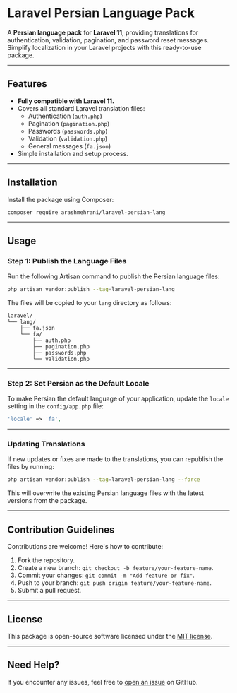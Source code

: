 # Laravel Persian Language Pack

A **Persian language pack** for **Laravel 11**, providing translations for authentication, validation, pagination, and password reset messages. Simplify localization in your Laravel projects with this ready-to-use package.

---

## Features

- **Fully compatible with Laravel 11.**
- Covers all standard Laravel translation files:
  - Authentication (`auth.php`)
  - Pagination (`pagination.php`)
  - Passwords (`passwords.php`)
  - Validation (`validation.php`)
  - General messages (`fa.json`)
- Simple installation and setup process.

---

## Installation

Install the package using Composer:

```bash
composer require arashmehrani/laravel-persian-lang
```

---

## Usage

### Step 1: Publish the Language Files

Run the following Artisan command to publish the Persian language files:

```bash
php artisan vendor:publish --tag=laravel-persian-lang
```

The files will be copied to your `lang` directory as follows:

```text
laravel/
└── lang/
    ├── fa.json
    └── fa/
        ├── auth.php
        ├── pagination.php
        ├── passwords.php
        └── validation.php
```

---

### Step 2: Set Persian as the Default Locale

To make Persian the default language of your application, update the `locale` setting in the `config/app.php` file:

```php
'locale' => 'fa',
```

---

### Updating Translations

If new updates or fixes are made to the translations, you can republish the files by running:

```bash
php artisan vendor:publish --tag=laravel-persian-lang --force
```

This will overwrite the existing Persian language files with the latest versions from the package.

---

## Contribution Guidelines

Contributions are welcome! Here's how to contribute:

1. Fork the repository.
2. Create a new branch: `git checkout -b feature/your-feature-name`.
3. Commit your changes: `git commit -m "Add feature or fix"`.
4. Push to your branch: `git push origin feature/your-feature-name`.
5. Submit a pull request.

---

## License

This package is open-source software licensed under the [MIT license](LICENSE).

---

## Need Help?

If you encounter any issues, feel free to [open an issue](https://github.com/arashmehrani/laravel-persian-lang) on GitHub.
